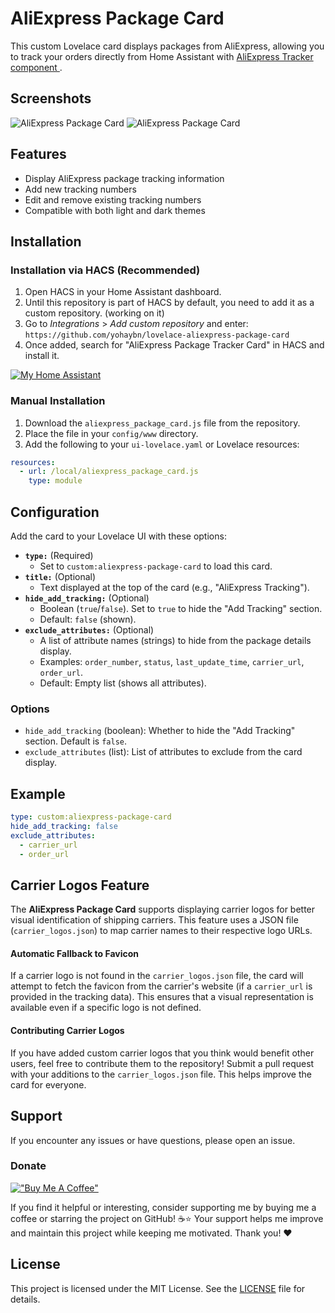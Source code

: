 
# AliExpress Package Card

This custom Lovelace card displays packages from AliExpress, allowing you to track your orders directly from Home Assistant with [AliExpress Tracker component ](https://github.com/yohaybn/HA_aliexpress_package_tracker_sensor).

## Screenshots

![AliExpress Package Card](https://github.com/yohaybn/lovelace-aliexpress-package-card/blob/main/images/screenshot_light.png)
![AliExpress Package Card](https://github.com/yohaybn/lovelace-aliexpress-package-card/blob/main/images/screenshot_dark.png)

## Features

- Display AliExpress package tracking information
- Add new tracking numbers
- Edit and remove existing tracking numbers
- Compatible with both light and dark themes

## Installation

### Installation via HACS (Recommended)
1. Open HACS in your Home Assistant dashboard.
2. Until this repository is part of HACS by default, you need to add it as a custom repository. (working on it)
3. Go to *Integrations* > *Add custom repository* and enter:  ``` https://github.com/yohaybn/lovelace-aliexpress-package-card ```
4. Once added, search for "AliExpress Package Tracker Card" in HACS and install it.

[![My Home Assistant](https://my.home-assistant.io/badges/hacs_repository.svg)](https://my.home-assistant.io/redirect/hacs_repository/?repository=lovelace-aliexpress-package-card&owner=yohaybn)

### Manual Installation

1. Download the `aliexpress_package_card.js` file from the repository.
2. Place the file in your `config/www` directory.
3. Add the following to your `ui-lovelace.yaml` or Lovelace resources:

```yaml
resources:
  - url: /local/aliexpress_package_card.js
    type: module
```

## Configuration

Add the card to your Lovelace UI with these options:

-   **`type:`** (Required)
    -   Set to `custom:aliexpress-package-card` to load this card.
-   **`title:`** (Optional)
    -   Text displayed at the top of the card (e.g., "AliExpress Tracking").
-   **`hide_add_tracking:`** (Optional)
    -   Boolean (`true`/`false`). Set to `true` to hide the "Add Tracking" section.
    -   Default: `false` (shown).
-   **`exclude_attributes:`** (Optional)
    -   A list of attribute names (strings) to hide from the package details display.
    -   Examples: `order_number`, `status`, `last_update_time`, `carrier_url`, `order_url`.
    -   Default: Empty list (shows all attributes).

### Options


- `hide_add_tracking` (boolean): Whether to hide the "Add Tracking" section. Default is `false`.
- `exclude_attributes` (list): List of attributes to exclude from the card display.

## Example

```yaml
type: custom:aliexpress-package-card
hide_add_tracking: false
exclude_attributes:
  - carrier_url
  - order_url
```

## Carrier Logos Feature

The  **AliExpress Package Card**  supports displaying carrier logos for better visual identification of shipping carriers. This feature uses a JSON file (`carrier_logos.json`) to map carrier names to their respective logo URLs.

#### Automatic Fallback to Favicon
If a carrier logo is not found in the  `carrier_logos.json`  file, the card will attempt to fetch the favicon from the carrier's website (if a  `carrier_url`  is provided in the tracking data). This ensures that a visual representation is available even if a specific logo is not defined.

#### Contributing Carrier Logos

If you have added custom carrier logos that you think would benefit other users, feel free to contribute them to the repository! Submit a pull request with your additions to the  `carrier_logos.json`  file. This helps improve the card for everyone.

## Support

If you encounter any issues or have questions, please open an issue.


### Donate
[!["Buy Me A Coffee"](https://www.buymeacoffee.com/assets/img/custom_images/orange_img.png)](https://www.buymeacoffee.com/yohaybn)

If you find it helpful or interesting, consider supporting me by buying me a coffee or starring the project on GitHub! ☕⭐
Your support helps me improve and maintain this project while keeping me motivated. Thank you! ❤️


## License

This project is licensed under the MIT License. See the [LICENSE](LICENSE) file for details.

